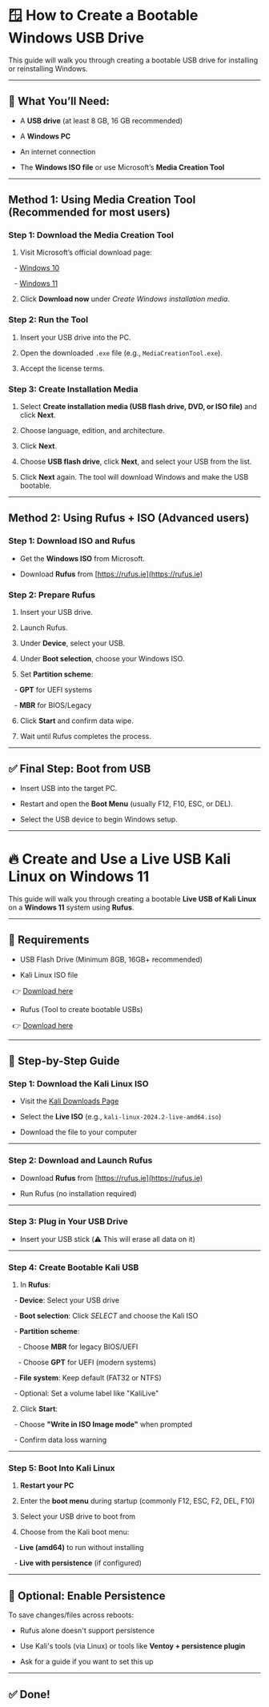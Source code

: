   

# 🪟 How to Create a Bootable Windows USB Drive

  

This guide will walk you through creating a bootable USB drive for installing or reinstalling Windows.

  

---

  

## 🔧 What You’ll Need:

- A **USB drive** (at least 8 GB, 16 GB recommended)

- A **Windows PC**

- An internet connection

- The **Windows ISO file** or use Microsoft’s **Media Creation Tool**

  

---

  

## Method 1: Using Media Creation Tool (Recommended for most users)

  

### Step 1: Download the Media Creation Tool

1. Visit Microsoft’s official download page:  

   - [Windows 10](https://www.microsoft.com/software-download/windows10)  

   - [Windows 11](https://www.microsoft.com/software-download/windows11)

2. Click **Download now** under *Create Windows installation media*.

  

### Step 2: Run the Tool

1. Insert your USB drive into the PC.

2. Open the downloaded `.exe` file (e.g., `MediaCreationTool.exe`).

3. Accept the license terms.

  

### Step 3: Create Installation Media

1. Select **Create installation media (USB flash drive, DVD, or ISO file)** and click **Next**.

2. Choose language, edition, and architecture.

3. Click **Next**.

4. Choose **USB flash drive**, click **Next**, and select your USB from the list.

5. Click **Next** again. The tool will download Windows and make the USB bootable.

  

---

  

## Method 2: Using Rufus + ISO (Advanced users)

  

### Step 1: Download ISO and Rufus

- Get the **Windows ISO** from Microsoft.

- Download **Rufus** from [https://rufus.ie](https://rufus.ie)

  

### Step 2: Prepare Rufus

1. Insert your USB drive.

2. Launch Rufus.

3. Under **Device**, select your USB.

4. Under **Boot selection**, choose your Windows ISO.

5. Set **Partition scheme**:

   - **GPT** for UEFI systems

   - **MBR** for BIOS/Legacy

6. Click **Start** and confirm data wipe.

7. Wait until Rufus completes the process.

  

---

  

## ✅ Final Step: Boot from USB

- Insert USB into the target PC.

- Restart and open the **Boot Menu** (usually F12, F10, ESC, or DEL).

- Select the USB device to begin Windows setup.

  

---


# 🔥 Create and Use a Live USB Kali Linux on Windows 11

  

This guide will walk you through creating a bootable **Live USB of Kali Linux** on a **Windows 11** system using **Rufus**.

  

---

  

## 🧰 Requirements

  

- USB Flash Drive (Minimum 8GB, 16GB+ recommended)

- Kali Linux ISO file  

  👉 [Download here](https://www.kali.org/get-kali/)

- Rufus (Tool to create bootable USBs)  

  👉 [Download here](https://rufus.ie)

  

---

  

## 📝 Step-by-Step Guide

  

### Step 1: Download the Kali Linux ISO

  

- Visit the [Kali Downloads Page](https://www.kali.org/get-kali/)

- Select the **Live ISO** (e.g., `kali-linux-2024.2-live-amd64.iso`)

- Download the file to your computer

  

---

  

### Step 2: Download and Launch Rufus

  

- Download **Rufus** from [https://rufus.ie](https://rufus.ie)

- Run Rufus (no installation required)

  

---

  

### Step 3: Plug in Your USB Drive

  

- Insert your USB stick (⚠️ This will erase all data on it)

  

---

  

### Step 4: Create Bootable Kali USB

  

1. In **Rufus**:

   - **Device**: Select your USB drive

   - **Boot selection**: Click *SELECT* and choose the Kali ISO

   - **Partition scheme**:

     - Choose **MBR** for legacy BIOS/UEFI

     - Choose **GPT** for UEFI (modern systems)

   - **File system**: Keep default (FAT32 or NTFS)

   - Optional: Set a volume label like "KaliLive"

  

2. Click **Start**:

   - Choose **"Write in ISO Image mode"** when prompted

   - Confirm data loss warning

  

---

  

### Step 5: Boot Into Kali Linux

  

1. **Restart your PC**

2. Enter the **boot menu** during startup (commonly F12, ESC, F2, DEL, F10)

3. Select your USB drive to boot from

4. Choose from the Kali boot menu:

   - **Live (amd64)** to run without installing

   - **Live with persistence** (if configured)

  

---

  

## 💾 Optional: Enable Persistence

  

To save changes/files across reboots:

- Rufus alone doesn't support persistence

- Use Kali's tools (via Linux) or tools like **Ventoy + persistence plugin**

- Ask for a guide if you want to set this up

  

---

  
 ## ✅ Done!

  